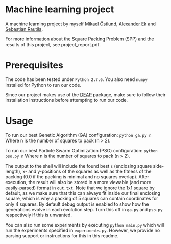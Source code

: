 # Machine learning project
A machine learning project by myself [Mikael Östlund](https://github.com/eastlund), [Alexander Ek](https://github.com/aekh) and [Sebastian Rautila](https://github.com/SRautila).

For more information about the Square Packing Problem (SPP) and the results of this project, see project_report.pdf.

# Prerequisites
The code has been tested under `Python 2.7.6`.
You also need `numpy` installed for Python to run our code.

Since our project makes use of the [DEAP](https://github.com/DEAP/deap) package, make sure to follow their installation instructions before attempting to run our code.

# Usage
To run our best Genetic Algorithm (GA) configuration:
`python ga.py n`
Where n is the number of squares to pack (n > 2).

To run our best Particle Swarm Optimization (PSO) configuration:
`python pso.py n`
Where n is the number of squares to pack (n > 2).

The output to the shell will include the found best `s` (enclosing square side-length),  x- and y-positions of the squares as well as the fitness of the packing (0.0 if the packing is minimal and no squares overlap). After execution, the result will also be stored in a more viewable (and more easily-parsed) format in `out.txt`. Note that we ignore the 1x1 square by default, as we make sure that this can always fit inside our final enclosing square, which is why a packing of 5 squares can contain coordinates for only 4 squares. By default debug output is enabled to show how the generations evolve in each evolution step. Turn this off in `ga.py` and `pso.py` respectively if this is unwanted.

You can also run some experiments by executing
`python main.py`
which will run the experiments specified in `experiments.py`. However, we provide no parsing support or instructions for this in this readme.
